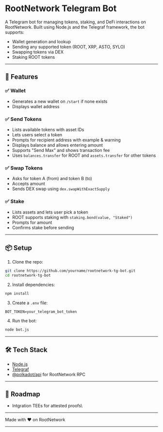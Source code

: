 # RootNetwork Telegram Bot

A Telegram bot for managing tokens, staking, and DeFi interactions on RootNetwork. Built using Node.js and the Telegraf framework, the bot supports:

* Wallet generation and lookup
* Sending any supported token (ROOT, XRP, ASTO, SYLO)
* Swapping tokens via DEX
* Staking ROOT tokens

---

## 🚀 Features

### ✅ Wallet

* Generates a new wallet on `/start` if none exists
* Displays wallet address

### ✅ Send Tokens

* Lists available tokens with asset IDs
* Lets users select a token
* Prompts for recipient address with example & warning
* Displays balance and allows entering amount
* Supports "Send Max" and shows transaction fee
* Uses `balances.transfer` for ROOT and `assets.transfer` for other tokens

### ✅ Swap Tokens

* Asks for token A (from) and token B (to)
* Accepts amount
* Sends DEX swap using `dex.swapWithExactSupply`

### ✅ Stake

* Lists assets and lets user pick a token
* ROOT supports staking with `staking.bond(value, "Staked")`
* Prompts for amount
* Confirms stake before sending

---

## 📦 Setup

1. Clone the repo:

```bash
git clone https://github.com/yourname/rootnetwork-tg-bot.git
cd rootnetwork-tg-bot
```

2. Install dependencies:

```bash
npm install
```

3. Create a `.env` file:

```
BOT_TOKEN=your_telegram_bot_token
```

4. Run the bot:

```bash
node bot.js
```

---

## 🛠 Tech Stack

* [Node.js](https://nodejs.org/)
* [Telegraf](https://telegraf.js.org/)
* [@polkadot/api](https://polkadot.js.org/docs/api/) for RootNetwork RPC

---

## 🧩 Roadmap

* Intgration TEEs for attested proofs\\

---

Made with ❤️ on RootNetwork

---
